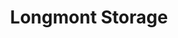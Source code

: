 ---
title: "Longmont Storage"
url: /longmont/longmont-storage-south-lincoln-street/
shop: Mieten
---